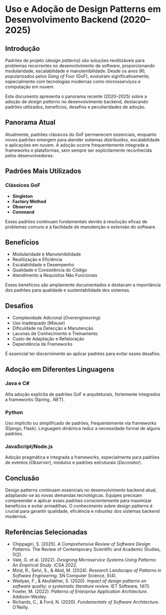 
# Uso e Adoção de Design Patterns em Desenvolvimento Backend (2020–2025)

## Introdução

Padrões de projeto (*design patterns*) são soluções reutilizáveis para problemas recorrentes no desenvolvimento de software, proporcionando modularidade, escalabilidade e manutenibilidade. Desde os anos 90, popularizados pelos *Gang of Four* (GoF), evoluíram significativamente, especialmente com tecnologias modernas como microsserviços e computação em nuvem.

Este documento apresenta o panorama recente (2020–2025) sobre a adoção de *design patterns* no desenvolvimento backend, destacando padrões utilizados, benefícios, desafios e peculiaridades de adoção.

## Panorama Atual

Atualmente, padrões clássicos do GoF permanecem essenciais, enquanto novos padrões emergem para atender sistemas distribuídos, escalabilidade e aplicações em nuvem. A adoção ocorre frequentemente integrada a frameworks e plataformas, sem sempre ser explicitamente reconhecida pelos desenvolvedores.

## Padrões Mais Utilizados

### Clássicos GoF

- **Singleton**
- **Factory Method**
- **Observer**
- **Command**

Esses padrões continuam fundamentais devido à resolução eficaz de problemas comuns e à facilidade de manutenção e extensão do software.

## Benefícios

- Modularidade e Manutenibilidade
- Reutilização e Eficiência
- Escalabilidade e Desempenho
- Qualidade e Consistência do Código
- Atendimento a Requisitos Não Funcionais

Esses benefícios são amplamente documentados e destacam a importância dos padrões para qualidade e sustentabilidade dos sistemas.

## Desafios

- Complexidade Adicional (*Overengineering*)
- Uso inadequado (*Misuse*)
- Dificuldade na Detecção e Manutenção
- Lacunas de Conhecimento e Treinamento
- Custo de Adaptação e Refatoração
- Dependência de Frameworks

É essencial ter discernimento ao aplicar padrões para evitar esses desafios.

## Adoção em Diferentes Linguagens

### Java e C#

Alta adoção explícita de padrões GoF e arquiteturais, fortemente integrados a frameworks (Spring, .NET).

### Python

Uso implícito ou simplificado de padrões, frequentemente via frameworks (Django, Flask). Linguagem dinâmica reduz a necessidade formal de alguns padrões.

### JavaScript/Node.js

Adoção pragmática e integrada a frameworks, especialmente para padrões de eventos (*Observer*), módulos e padrões estruturais (*Decorator*).

## Conclusão

Design patterns continuam essenciais no desenvolvimento backend atual, adaptando-se às novas demandas tecnológicas. Equipes precisam compreender e aplicar esses padrões conscientemente para maximizar benefícios e evitar armadilhas. O conhecimento sobre design patterns é crucial para garantir qualidade, eficiência e robustez dos sistemas backend modernos.

## Referências Selecionadas

- Chippagiri, S. (2025). *A Comprehensive Review of Software Design Patterns*. The Review of Contemporary Scientific and Academic Studies, 5(2).
- Vale, G. et al. (2022). *Designing Microservice Systems Using Patterns: An Empirical Study*. ICSA 2022.
- Mzid, R., Selvi, S., & Abid, M. (2024). *Research Landscape of Patterns in Software Engineering*. SN Computer Science, 5(4).
- Wedyan, F., & Abufakher, S. (2020). *Impact of design patterns on software quality: a systematic literature review*. IET Software, 14(1).
- Fowler, M. (2022). *Patterns of Enterprise Application Architecture*. Addison-Wesley.
- Richards, C., & Ford, N. (2020). *Fundamentals of Software Architecture*. O’Reilly.
